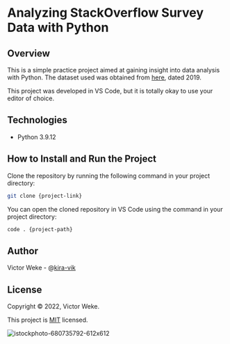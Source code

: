 # Analyzing StackOverflow Survey Data with Python
## Overview
This is a simple practice project aimed at gaining insight into data analysis with Python. 
The dataset used was obtained from [here](https://insights.stackoverflow.com/survey), dated 2019. 

This project was developed in VS Code, but it is totally okay to use your editor of choice. 


## Technologies
- Python 3.9.12


## How to Install and Run the Project
Clone the repository by running the following command in your project directory:

```bash
git clone {project-link}
```

You can open the cloned repository in VS Code using the command in your project directory:
```bash
code . {project-path}
```


## Author
Victor Weke - @[kira-vik](https://github.com/kira-vik)


## License
Copyright © 2022, Victor Weke.

This project is [MIT](https://choosealicense.com/licenses/mit/) licensed.

![istockphoto-680735792-612x612](https://github.com/kira-vik/Analyzing-StackOverflow-Survey-Data-with-Python/assets/35596661/1680874b-d07f-456b-b854-d2547d01a537)
